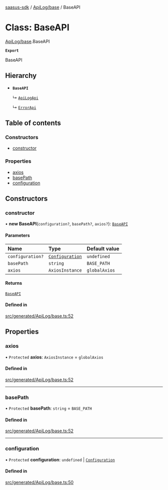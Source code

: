 [saasus-sdk](../README.md) / [ApiLog/base](../modules/ApiLog_base.md) / BaseAPI

# Class: BaseAPI

[ApiLog/base](../modules/ApiLog_base.md).BaseAPI

**`Export`**

BaseAPI

## Hierarchy

- **`BaseAPI`**

  ↳ [`ApiLogApi`](ApiLog_api.ApiLogApi.md)

  ↳ [`ErrorApi`](ApiLog_api.ErrorApi.md)

## Table of contents

### Constructors

- [constructor](ApiLog_base.BaseAPI.md#constructor)

### Properties

- [axios](ApiLog_base.BaseAPI.md#axios)
- [basePath](ApiLog_base.BaseAPI.md#basepath)
- [configuration](ApiLog_base.BaseAPI.md#configuration)

## Constructors

### constructor

• **new BaseAPI**(`configuration?`, `basePath?`, `axios?`): [`BaseAPI`](ApiLog_base.BaseAPI.md)

#### Parameters

| Name | Type | Default value |
| :------ | :------ | :------ |
| `configuration?` | [`Configuration`](ApiLog_configuration.Configuration.md) | `undefined` |
| `basePath` | `string` | `BASE_PATH` |
| `axios` | `AxiosInstance` | `globalAxios` |

#### Returns

[`BaseAPI`](ApiLog_base.BaseAPI.md)

#### Defined in

[src/generated/ApiLog/base.ts:52](https://github.com/saasus-platform/saasus-sdk-javascript/blob/997c544/src/generated/ApiLog/base.ts#L52)

## Properties

### axios

• `Protected` **axios**: `AxiosInstance` = `globalAxios`

#### Defined in

[src/generated/ApiLog/base.ts:52](https://github.com/saasus-platform/saasus-sdk-javascript/blob/997c544/src/generated/ApiLog/base.ts#L52)

___

### basePath

• `Protected` **basePath**: `string` = `BASE_PATH`

#### Defined in

[src/generated/ApiLog/base.ts:52](https://github.com/saasus-platform/saasus-sdk-javascript/blob/997c544/src/generated/ApiLog/base.ts#L52)

___

### configuration

• `Protected` **configuration**: `undefined` \| [`Configuration`](ApiLog_configuration.Configuration.md)

#### Defined in

[src/generated/ApiLog/base.ts:50](https://github.com/saasus-platform/saasus-sdk-javascript/blob/997c544/src/generated/ApiLog/base.ts#L50)
